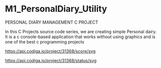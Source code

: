 # M1_PersonalDiary_Utility

PERSONAL DIARY MANAGEMENT C PROJECT

In this C Projects source code series, we are creating simple Personal dairy. It is a c console-based application that works without using graphics and is one of the best c programming projects


https://api.codiga.io/project/31368/score/svg

https://api.codiga.io/project/31368/status/svg

